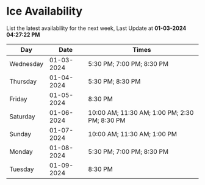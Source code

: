 # Ice Availability

List the latest availability for the next week, Last Update at **01-03-2024 04:27:22 PM**

| Day         | Date        | Times       |
| ----------- | ----------- | ----------- |
|Wednesday|01-03-2024|5:30 PM; 7:00 PM; 8:30 PM|
|Thursday|01-04-2024|5:30 PM; 8:30 PM|
|Friday|01-05-2024|8:30 PM|
|Saturday|01-06-2024|10:00 AM; 11:30 AM; 1:00 PM; 2:30 PM; 8:30 PM|
|Sunday|01-07-2024|10:00 AM; 11:30 AM; 1:00 PM|
|Monday|01-08-2024|5:30 PM; 7:00 PM; 8:30 PM|
|Tuesday|01-09-2024|8:30 PM|
